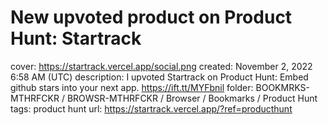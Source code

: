 # New upvoted product on Product Hunt: Startrack

cover: https://startrack.vercel.app/social.png
created: November 2, 2022 6:58 AM (UTC)
description: I upvoted Startrack on Product Hunt: Embed github stars into your next app. https://ift.tt/MYFbnil
folder: BOOKMRKS-MTHRFCKR / BROWSR-MTHRFCKR / Browser / Bookmarks / Product Hunt
tags: product hunt
url: https://startrack.vercel.app/?ref=producthunt